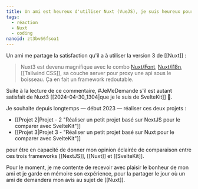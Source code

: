 ```yaml
---
title: Un ami est heureux d'utiliser Nuxt (VueJS), je suis heureux pour lui 🙂
tags:
  - réaction
  - Nuxt
  - coding
nanoid: zt3bv66fsoa1
---
```

Un ami me partage la satisfaction qu'il a à utiliser la version 3 de [[Nuxt]]  :

> Nuxt3 est devenu magnifique avec le combo [Nuxt/Font](https://nuxt.com/modules/fonts), [Nuxt/i18n](https://i18n.nuxtjs.org/), [[Tailwind CSS]], sa couche server pour proxy une api sous le boisseau. Ça en fait un framework redoutable.

Suite à la lecture de ce commentaire, #JeMeDemande s'il est autant satisfait de Nuxt3 [[2024-04-30_1304|que je le suis de SvelteKit]] 🤔.

Je souhaite depuis longtemps — début 2023 — réaliser ces deux projets :

- [[Projet 2|Projet - 2 "Réaliser un petit projet basé sur NextJS pour le comparer avec SvelteKit"]]
- [[Projet 3|Projet 3 - "Réaliser un petit projet basé sur Nuxt pour le comparer avec SvelteKit"]]

pour être en capacité de donner mon opinion éclairée de comparaison entre ces trois frameworks [[NextJS]], [[Nuxt]] et [[SvelteKit]].

Pour le moment, je me contente de recevoir avec plaisir le bonheur de mon ami et je garde en mémoire son expérience, pour la partager le jour où un ami de demandera mon avis au sujet de [[Nuxt]].
